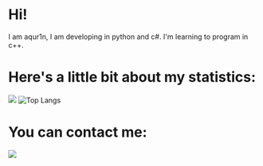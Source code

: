 # Hi!
I am aqur1n, I am developing in python and c#.
I'm learning to program in c++.

# Here's a little bit about my statistics:
![](https://github-readme-stats.vercel.app/api?username=aqur1n&show_icons=true&theme=tokyonight)
![Top Langs](https://github-readme-stats.vercel.app/api/top-langs/?username=aqur1n&layout=compact&theme=tokyonight)

# You can contact me:
[![](https://discord.c99.nl/widget/theme-4/655426922561404958.png)](https://discord.gg/HbtSHsWv4b)
